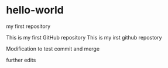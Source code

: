 # hello-world
my first  repository 

This is my first GitHub repository 
This is my irst github repostory 

Modification to test commit and merge 

further edits 
